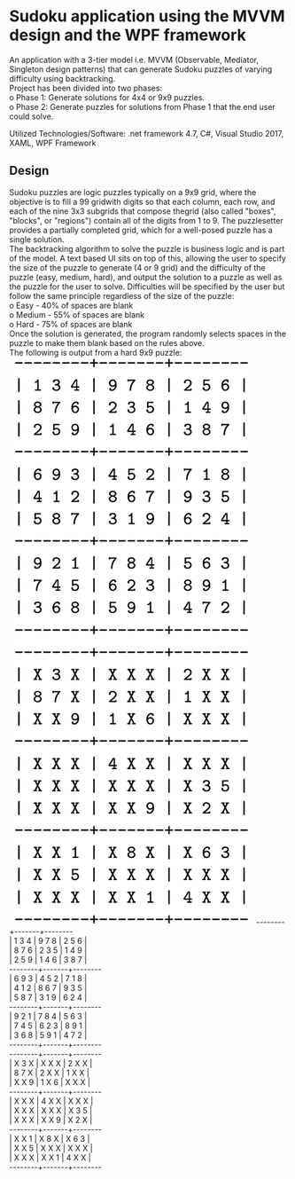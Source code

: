 # Sudoku application using the MVVM design and the WPF framework

An application with a 3-tier model i.e. MVVM (Observable, Mediator, Singleton design patterns) that can generate Sudoku puzzles of varying difficulty using backtracking.\
Project has been divided into two phases:\
o Phase 1: Generate solutions for 4x4 or 9x9 puzzles.\
o Phase 2: Generate puzzles for solutions from Phase 1 that the end user could solve.

Utilized Technologies/Software: .net framework 4.7, C#, Visual Studio 2017, XAML, WPF Framework

## Design ##
Sudoku puzzles are logic puzzles typically on a 9x9 grid, where the objective is to fill a 99 gridwith digits so that each column, each row, and each of the nine 3x3 subgrids that compose thegrid (also called "boxes", "blocks", or "regions") contain all of the digits from 1 to 9. The puzzlesetter provides a partially completed grid, which for a well-posed puzzle has a single solution.\
The backtracking  algorithm  to  solve  the  puzzle  is  business  logic  and  is  part  of  the model. A text based UI sits on top of this, allowing the user to specify the size of the puzzle to generate (4 or 9 grid) and the difficulty of the puzzle (easy, medium, hard), and output the solution to a puzzle as well as the puzzle for the user to solve. Difficulties will be specified by the user but follow the same principle regardless of the size of the puzzle:\
o Easy - 40% of spaces are blank\
o Medium - 55% of spaces are blank\
o Hard - 75% of spaces are blank\
Once the solution is generated, the program randomly selects spaces in the puzzle to make them blank based on the rules above.\
The following is output from a hard 9x9 puzzle:\
![Image description](https://github.com/komalsorte/Sudoku-Application-using-the-MVVM-design-and-the-WPF-framework/blob/master/Sudoku/SudokuBackend.png)
--------+-------+--------\
| 1 3 4 | 9 7 8 | 2 5 6 |\
| 8 7 6 | 2 3 5 | 1 4 9 |\
| 2 5 9 | 1 4 6 | 3 8 7 |\
--------+-------+--------\
| 6 9 3 | 4 5 2 | 7 1 8 |\
| 4 1 2 | 8 6 7 | 9 3 5 |\
| 5 8 7 | 3 1 9 | 6 2 4 |\
--------+-------+--------\
| 9 2 1 | 7 8 4 | 5 6 3 |\
| 7 4 5 | 6 2 3 | 8 9 1 |\
| 3 6 8 | 5 9 1 | 4 7 2 |\
--------+-------+--------\
--------+-------+--------\
| X 3 X | X X X | 2 X X |\
| 8 7 X | 2 X X | 1 X X |\
| X X 9 | 1 X 6 | X X X |\
--------+-------+--------\
| X X X | 4 X X | X X X |\
| X X X | X X X | X 3 5 |\
| X X X | X X 9 | X 2 X |\
--------+-------+--------\
| X X 1 | X 8 X | X 6 3 |\
| X X 5 | X X X | X X X |\
| X X X | X X 1 | 4 X X |\
--------+-------+--------
